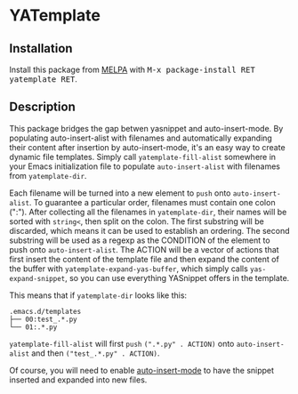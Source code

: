 # YATemplate #

## Installation ##

Install this package from [MELPA][] with <kbd>M-x package-install RET
yatemplate RET</kbd>.

## Description ##

This package bridges the gap betwen yasnippet and auto-insert-mode. By
populating auto-insert-alist with filenames and automatically expanding their
content after insertion by auto-insert-mode, it's an easy way to create
dynamic file templates. Simply call `yatemplate-fill-alist` somewhere in your
Emacs initialization file to populate `auto-insert-alist` with filenames from
`yatemplate-dir`.

Each filename will be turned into a new element to `push` onto
`auto-insert-alist`. To guarantee a particular order, filenames must contain
one colon (":"). After collecting all the filenames in `yatemplate-dir`,
their names will be sorted with `string<`, then split on the colon. The first
substring will be discarded, which means it can be used to establish an
ordering. The second substring will be used as a regexp as the CONDITION of
the element to push onto `auto-insert-alist`. The ACTION will be a vector of
actions that first insert the content of the template file and then expand
the content of the buffer with `yatemplate-expand-yas-buffer`, which simply
calls `yas-expand-snippet`, so you can use everything YASnippet offers in
the template.

This means that if `yatemplate-dir` looks like this:

    .emacs.d/templates
    ├── 00:test_.*.py
    └── 01:.*.py

`yatemplate-fill-alist` will first `push` `(".*.py" . ACTION)` onto
`auto-insert-alist` and then `("test_.*.py" . ACTION)`.

Of course, you will need to enable [auto-insert-mode][] to have the snippet
inserted and expanded into new files.

[MELPA]: http://melpa.org "MELPA"

[auto-insert-mode]: https://www.gnu.org/software/emacs/manual/html_node/autotype/Autoinserting.html "auto-insert-mode"


